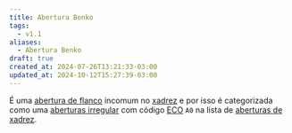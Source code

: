 ```yaml
---
title: Abertura Benko
tags:
  - v1.1
aliases:
  - Abertura Benko
draft: true
created_at: 2024-07-26T13:21:33-03:00
updated_at: 2024-10-12T15:27:39-03:00
---
```


É uma [abertura de flanco](Xadrez_Aberturas_de_flanco.md) incomum no [xadrez](../../08/06/Xadrez.md) e por isso é categorizada como uma [aberturas irregular](Xadrez_Aberturas_irregulares.md) com código [ECO](../../../../entrada/2024/07/26/Encyclopaedia_of_Chess_Openings.md) `A0` na lista de [aberturas de xadrez](Xadrez_Aberturas.md).